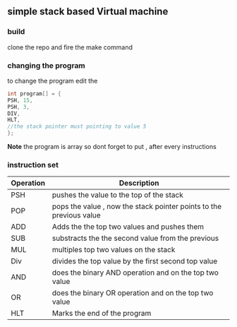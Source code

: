 <h2>simple stack based Virtual machine</h2>
<h3>build </h3>
clone the repo and fire the make command
<h3>changing the program </h3>
to change the program edit the<br> 


```c
int program[] = {
PSH, 15,
PSH, 3,
DIV,
HLT,
//the stack pointer must pointing to value 5 
};
```
<b>Note</b> the program is array so dont forget to put , after every instructions<br>
<h3>instruction set </h3>

Operation | Description
------ | ------ 
PSH   | pushes the value to the top of the stack
POP   | pops the value , now the stack pointer points to the previous value
ADD   | Adds the the top two values and pushes them
SUB   | substracts the the second value from the previous
MUL   | multiples top two values on the stack
Div   | divides the top value by the first second top value
AND   | does the binary AND operation and on the top two value
OR    | does the binary OR operation and on the top two value
HLT   | Marks the end of the program 
